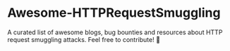 # Awesome-HTTPRequestSmuggling
A curated list of awesome blogs, bug bounties and resources about HTTP request smuggling attacks.   Feel free to contribute!  🍻
